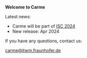 **Welcome to Carme**

Latest news:

- Carme will be part of <a href="https://www.isc-hpc.com/" target="_blank">ISC 2024</a> 
- New release: Apr 2024

If you have any questions, contact us:

carme@itwm.fraunhofer.de
